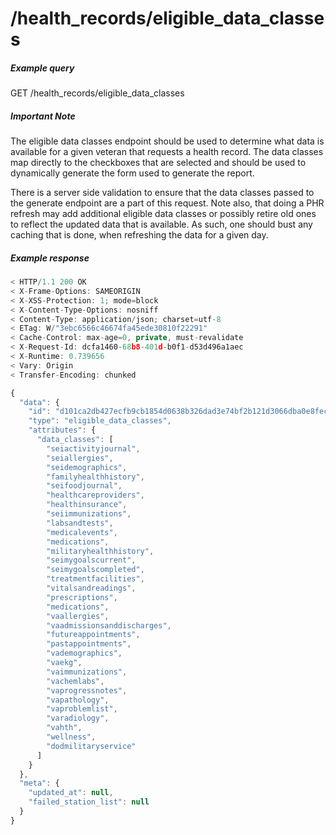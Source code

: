 # /health_records/eligible_data_classes

##### Example query

GET /health_records/eligible_data_classes

##### Important Note

The eligible data classes endpoint should be used to determine what data is available for
a given veteran that requests a health record. The data classes map directly to the checkboxes that are selected and should be used to dynamically generate the form used to
generate the report.

There is a server side validation to ensure that the data classes passed to the generate
endpoint are a part of this request. Note also, that doing a PHR refresh may add additional eligible data classes or possibly retire old ones to reflect the updated data
that is available. As such, one should bust any caching that is done, when refreshing the data for a given day.

##### Example response

```javascript
< HTTP/1.1 200 OK
< X-Frame-Options: SAMEORIGIN
< X-XSS-Protection: 1; mode=block
< X-Content-Type-Options: nosniff
< Content-Type: application/json; charset=utf-8
< ETag: W/"3ebc6566c46674fa45ede30810f22291"
< Cache-Control: max-age=0, private, must-revalidate
< X-Request-Id: dcfa1460-68b8-401d-b0f1-d53d496a1aec
< X-Runtime: 0.739656
< Vary: Origin
< Transfer-Encoding: chunked

{
  "data": {
    "id": "d101ca2db427ecfb9cb1854d0638b326dad3e74bf2b121d3066dba0e8fec6856",
    "type": "eligible_data_classes",
    "attributes": {
      "data_classes": [
        "seiactivityjournal",
        "seiallergies",
        "seidemographics",
        "familyhealthhistory",
        "seifoodjournal",
        "healthcareproviders",
        "healthinsurance",
        "seiimmunizations",
        "labsandtests",
        "medicalevents",
        "medications",
        "militaryhealthhistory",
        "seimygoalscurrent",
        "seimygoalscompleted",
        "treatmentfacilities",
        "vitalsandreadings",
        "prescriptions",
        "medications",
        "vaallergies",
        "vaadmissionsanddischarges",
        "futureappointments",
        "pastappointments",
        "vademographics",
        "vaekg",
        "vaimmunizations",
        "vachemlabs",
        "vaprogressnotes",
        "vapathology",
        "vaproblemlist",
        "varadiology",
        "vahth",
        "wellness",
        "dodmilitaryservice"
      ]
    }
  },
  "meta": {
    "updated_at": null,
    "failed_station_list": null
  }
}
```
